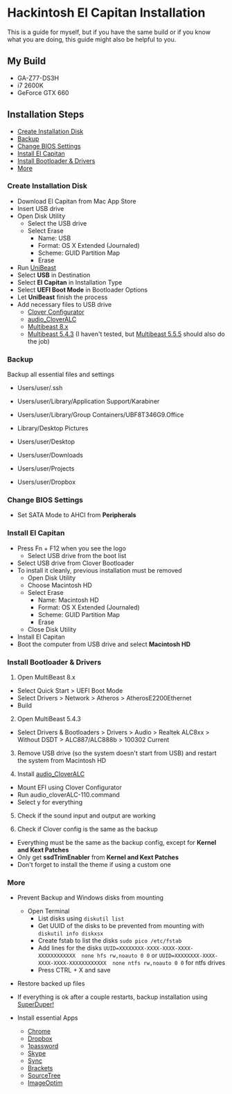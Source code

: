 # Hackintosh El Capitan Installation

This is a guide for myself, but if you have the same build or if you know what you are doing, this guide might also be helpful to you.

## My Build
- GA-Z77-DS3H
- i7 2600K
- GeForce GTX 660

## Installation Steps

- [Create Installation Disk](#disk)
- [Backup](#backup)
- [Change BIOS Settings](#bios)
- [Install El Capitan](#install)
- [Install Bootloader & Drivers](#bootloader)
- [More](#more)

### <a name="disk"></a>Create Installation Disk

- Download El Capitan from Mac App Store
- Insert USB drive
- Open Disk Utility
  - Select the USB drive
  - Select Erase
    - Name: USB
    - Format: OS X Extended (Journaled)
    - Scheme: GUID Partition Map
    - Erase
- Run [UniBeast](http://www.tonymacx86.com/downloads.php?do=cat&id=3)
- Select **USB** in Destination
- Select **El Capitan** in Installation Type
- Select **UEFI Boot Mode** in Bootloader Options
- Let **UniBeast** finish the process
- Add necessary files to USB drive
  - [Clover Configurator](http://mackie100projects.altervista.org/download/)
  - [audio_CloverALC](https://github.com/toleda/audio_cloverALC)
  - [Multibeast 8.x](http://www.tonymacx86.com/downloads.php?do=cat&id=3)
  - [Multibeast 5.4.3](http://www.tonymacx86.com/downloads.php?do=cat&id=6) (I haven't tested, but [Multibeast 5.5.5](http://www.tonymacx86.com/downloads.php?do=cat&id=3) should also do the job)

### <a name="backup"></a>Backup

Backup all essential files and settings

- Users/user/.ssh
- Users/user/Library/Application Support/Karabiner
- Users/user/Library/Group Containers/UBF8T346G9.Office
- Library/Desktop Pictures

- Users/user/Desktop
- Users/user/Downloads
- Users/user/Projects
- Users/user/Dropbox

### <a name="bios"></a>Change BIOS Settings

- Set SATA Mode to AHCI from **Peripherals**

### <a name="install"></a>Install El Capitan

- Press Fn + F12 when you see the logo
  - Select USB drive from the boot list
- Select USB drive from Clover Bootloader
- To install it cleanly, previous installation must be removed
  - Open Disk Utility
  - Choose Macintosh HD
  - Select Erase
    - Name: Macintosh HD
    - Format: OS X Extended (Journaled)
    - Scheme: GUID Partition Map
    - Erase
  - Close Disk Utility
- Install El Capitan
- Boot the computer from USB drive and select **Macintosh HD**

### <a name="bootloader"></a>Install Bootloader & Drivers

1. Open MultiBeast 8.x
  - Select Quick Start > UEFI Boot Mode
  - Select Drivers > Network > Atheros > AtherosE2200Ethernet
  - Build

2. Open MultiBeast 5.4.3
  - Select Drivers & Bootloaders > Drivers > Audio > Realtek ALC8xx > Without DSDT > ALC887/ALC888b > 100302 Current

3. Remove USB drive (so the system doesn't start from USB) and restart the system from Macintosh HD

4. Install [audio_CloverALC](https://github.com/toleda/audio_cloverALC)
  - Mount EFI using Clover Configurator
  - Run audio_cloverALC-110.command
  - Select y for everything

5. Check if the sound input and output are working

6. Check if Clover config is the same as the backup
  - Everything must be the same as the backup config, except for **Kernel and Kext Patches**
  - Only get **ssdTrimEnabler** from **Kernel and Kext Patches**
  - Don't forget to install the theme if using a custom one
### <a name="more"></a>More

- Prevent Backup and Windows disks from mounting
  - Open Terminal
    - List disks using `diskutil list`
    - Get UUID of the disks to be prevented from mounting with `diskutil info diskxsx`
    - Create fstab to list the disks `sudo pico /etc/fstab`
    - Add lines for the disks `UUID=XXXXXXXX-XXXX-XXXX-XXXX-XXXXXXXXXXXX  none hfs rw,noauto 0 0` or `UUID=XXXXXXXX-XXXX-XXXX-XXXX-XXXXXXXXXXXX  none ntfs rw,noauto 0 0` for ntfs drives
    - Press CTRL + X and save

- Restore backed up files

- If everything is ok after a couple restarts, backup installation using [SuperDuper!](http://www.shirt-pocket.com/SuperDuper/SuperDuperDescription.html)

- Install essential Apps
  - [Chrome](https://www.google.com/chrome/browser/desktop/)
  - [Dropbox](https://www.dropbox.com/install)
  - [1password](https://agilebits.com/onepassword/mac)
  - [Skype](http://www.skype.com/en/download-skype/skype-for-mac/)
  - [Sync](https://www.sync.com/install/)
  - [Brackets](http://brackets.io/)
  - [SourceTree](https://www.sourcetreeapp.com/)
  - [ImageOptim](https://imageoptim.com/)
